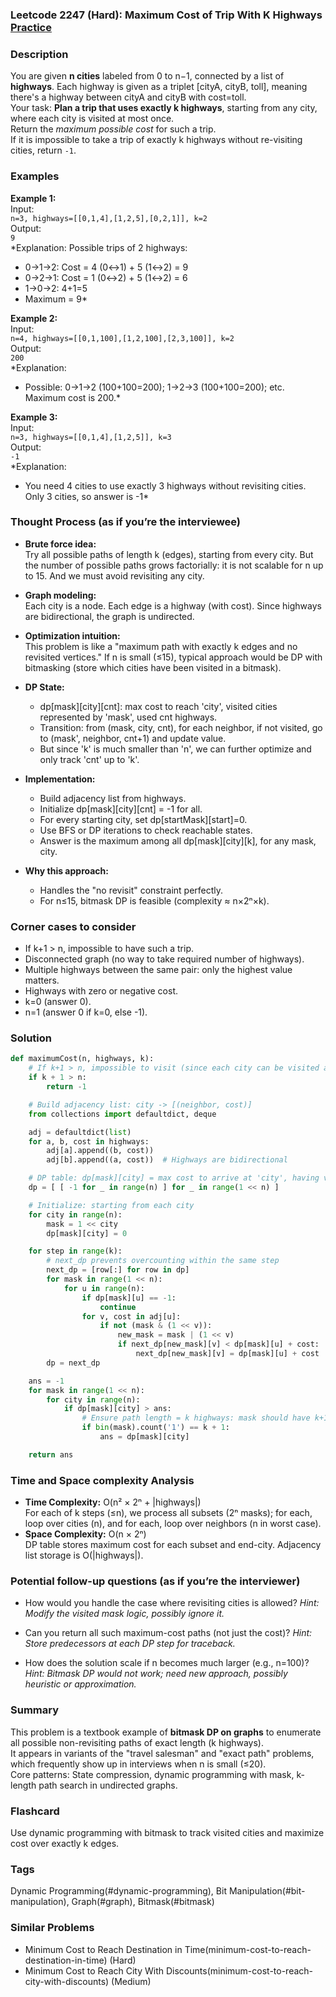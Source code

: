 ### Leetcode 2247 (Hard): Maximum Cost of Trip With K Highways [Practice](https://leetcode.com/problems/maximum-cost-of-trip-with-k-highways)

### Description  
You are given **n cities** labeled from 0 to n−1, connected by a list of **highways**. Each highway is given as a triplet [cityA, cityB, toll], meaning there's a highway between cityA and cityB with cost=toll.  
Your task: **Plan a trip that uses exactly k highways**, starting from any city, where each city is visited at most once.  
Return the *maximum possible cost* for such a trip.  
If it is impossible to take a trip of exactly k highways without re-visiting cities, return `-1`.


### Examples  

**Example 1:**  
Input:  
`n=3, highways=[[0,1,4],[1,2,5],[0,2,1]], k=2`  
Output:  
`9`  
*Explanation: Possible trips of 2 highways:  
- 0→1→2: Cost = 4 (0↔1) + 5 (1↔2) = 9  
- 0→2→1: Cost = 1 (0↔2) + 5 (1↔2) = 6  
- 1→0→2: 4+1=5  
- Maximum = 9*

**Example 2:**  
Input:  
`n=4, highways=[[0,1,100],[1,2,100],[2,3,100]], k=2`  
Output:  
`200`  
*Explanation:  
- Possible: 0→1→2 (100+100=200); 1→2→3 (100+100=200); etc. Maximum cost is 200.*

**Example 3:**  
Input:  
`n=3, highways=[[0,1,4],[1,2,5]], k=3`  
Output:  
`-1`  
*Explanation:  
- You need 4 cities to use exactly 3 highways without revisiting cities. Only 3 cities, so answer is -1*

### Thought Process (as if you’re the interviewee)  
- **Brute force idea:**  
  Try all possible paths of length k (edges), starting from every city. But the number of possible paths grows factorially: it is not scalable for n up to 15. And we must avoid revisiting any city.

- **Graph modeling:**  
  Each city is a node. Each edge is a highway (with cost). Since highways are bidirectional, the graph is undirected.

- **Optimization intuition:**  
  This problem is like a "maximum path with exactly k edges and no revisited vertices." If n is small (≤15), typical approach would be DP with bitmasking (store which cities have been visited in a bitmask).

- **DP State:**  
  - dp[mask][city][cnt]: max cost to reach 'city', visited cities represented by 'mask', used cnt highways.
  - Transition: from (mask, city, cnt), for each neighbor, if not visited, go to (mask', neighbor, cnt+1) and update value.
  - But since 'k' is much smaller than 'n', we can further optimize and only track 'cnt' up to 'k'.

- **Implementation:**  
  - Build adjacency list from highways.
  - Initialize dp[mask][city][cnt] = -1 for all.
  - For every starting city, set dp[startMask][start]=0.
  - Use BFS or DP iterations to check reachable states.
  - Answer is the maximum among all dp[mask][city][k], for any mask, city.

- **Why this approach:**  
  - Handles the "no revisit" constraint perfectly.
  - For n≤15, bitmask DP is feasible (complexity ≈ n×2ⁿ×k).

### Corner cases to consider  
- If k+1 > n, impossible to have such a trip.
- Disconnected graph (no way to take required number of highways).
- Multiple highways between the same pair: only the highest value matters.
- Highways with zero or negative cost.
- k=0 (answer 0).
- n=1 (answer 0 if k=0, else -1).

### Solution

```python
def maximumCost(n, highways, k):
    # If k+1 > n, impossible to visit (since each city can be visited at most once)
    if k + 1 > n:
        return -1

    # Build adjacency list: city -> [(neighbor, cost)]
    from collections import defaultdict, deque

    adj = defaultdict(list)
    for a, b, cost in highways:
        adj[a].append((b, cost))
        adj[b].append((a, cost))  # Highways are bidirectional

    # DP table: dp[mask][city] = max cost to arrive at 'city', having visited 'mask' cities
    dp = [ [ -1 for _ in range(n) ] for _ in range(1 << n) ]

    # Initialize: starting from each city
    for city in range(n):
        mask = 1 << city
        dp[mask][city] = 0

    for step in range(k):
        # next_dp prevents overcounting within the same step
        next_dp = [row[:] for row in dp]
        for mask in range(1 << n):
            for u in range(n):
                if dp[mask][u] == -1:
                    continue
                for v, cost in adj[u]:
                    if not (mask & (1 << v)):
                        new_mask = mask | (1 << v)
                        if next_dp[new_mask][v] < dp[mask][u] + cost:
                            next_dp[new_mask][v] = dp[mask][u] + cost
        dp = next_dp

    ans = -1
    for mask in range(1 << n):
        for city in range(n):
            if dp[mask][city] > ans:
                # Ensure path length = k highways: mask should have k+1 bits set
                if bin(mask).count('1') == k + 1:
                    ans = dp[mask][city]

    return ans
```

### Time and Space complexity Analysis  

- **Time Complexity:** O(n² × 2ⁿ + |highways|)  
  For each of k steps (≤n), we process all subsets (2ⁿ masks); for each, loop over cities (n), and for each, loop over neighbors (n in worst case).
- **Space Complexity:** O(n × 2ⁿ)  
  DP table stores maximum cost for each subset and end-city. Adjacency list storage is O(|highways|).


### Potential follow-up questions (as if you’re the interviewer)  

- How would you handle the case where revisiting cities is allowed?
  *Hint: Modify the visited mask logic, possibly ignore it.*

- Can you return all such maximum-cost paths (not just the cost)?
  *Hint: Store predecessors at each DP step for traceback.*

- How does the solution scale if n becomes much larger (e.g., n=100)?
  *Hint: Bitmask DP would not work; need new approach, possibly heuristic or approximation.*

### Summary

This problem is a textbook example of **bitmask DP on graphs** to enumerate all possible non-revisiting paths of exact length (k highways).  
It appears in variants of the "travel salesman" and "exact path" problems, which frequently show up in interviews when n is small (≤20).  
Core patterns: State compression, dynamic programming with mask, k-length path search in undirected graphs.


### Flashcard
Use dynamic programming with bitmask to track visited cities and maximize cost over exactly k edges.

### Tags
Dynamic Programming(#dynamic-programming), Bit Manipulation(#bit-manipulation), Graph(#graph), Bitmask(#bitmask)

### Similar Problems
- Minimum Cost to Reach Destination in Time(minimum-cost-to-reach-destination-in-time) (Hard)
- Minimum Cost to Reach City With Discounts(minimum-cost-to-reach-city-with-discounts) (Medium)